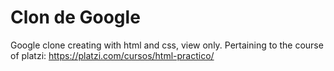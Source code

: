 # Clon de Google

Google clone creating with html and css, view only. Pertaining to the course of platzi: https://platzi.com/cursos/html-practico/

